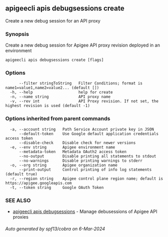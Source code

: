 ## apigeecli apis debugsessions create

Create a new debug session for an API proxy

### Synopsis

Create a new debug session for Apigee API proxy revision deployed in an environment

```
apigeecli apis debugsessions create [flags]
```

### Options

```
      --filter stringToString   Filter Conditions; format is name1=value1,name2=value2... (default [])
  -h, --help                    help for create
  -n, --name string             API proxy name
  -v, --rev int                 API Proxy revision. If not set, the highest revision is used (default -1)
```

### Options inherited from parent commands

```
  -a, --account string   Path Service Account private key in JSON
      --default-token    Use Google default application credentials access token
      --disable-check    Disable check for newer versions
  -e, --env string       Apigee environment name
      --metadata-token   Metadata OAuth2 access token
      --no-output        Disable printing all statements to stdout
      --no-warnings      Disable printing warnings to stderr
  -o, --org string       Apigee organization name
      --print-output     Control printing of info log statements (default true)
  -r, --region string    Apigee control plane region name; default is https://apigee.googleapis.com
  -t, --token string     Google OAuth Token
```

### SEE ALSO

* [apigeecli apis debugsessions](apigeecli_apis_debugsessions.md)	 - Manage debusessions of Apigee API proxies

###### Auto generated by spf13/cobra on 6-Mar-2024
